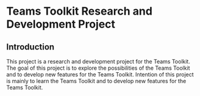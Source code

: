 # Teams Toolkit Research and Development Project

## Introduction

This project is a research and development project for the Teams Toolkit. The goal of this project is to explore the possibilities of the Teams Toolkit and to develop new features for the Teams Toolkit. Intention of this project is mainly to learn the Teams Toolkit and to develop new features for the Teams Toolkit.